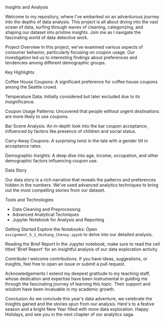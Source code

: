 Insights and Analysis

Welcome to my repository, where I've embarked on an adventurous journey into the depths of data analysis. This project is all about diving into the vast ocean of data, surfing through waves of cleaning, categorizing, and shaping our dataset into pristine insights. Join me as I navigate the fascinating world of data detective work.

Project Overview
In this project, we've examined various aspects of consumer behavior, particularly focusing on coupon usage. Our investigation led us to interesting findings about preferences and tendencies among different demographic groups. 

Key Highlights

Coffee House Coupons: A significant preference for coffee house coupons among the Seattle crowd.

Temperature Data: Initially considered but later excluded due to its insignificance.

Coupon Usage Patterns: Uncovered that people without urgent destinations are more likely to use coupons.

Bar Scene Analysis: An in-depth look into the bar coupon acceptance, influenced by factors like presence of children and social status.

Carry-Away Coupons: A surprising twist in the tale with a gender tilt in acceptance rates.

Demographic Insights: A deep dive into age, income, occupation, and other demographic factors influencing coupon use.

Data Story

Our data story is a rich narrative that reveals the patterns and preferences hidden in the numbers. We've used advanced analytics techniques to bring out the most compelling stories from our dataset.

Tools and Technologies
- Data Cleaning and Preprocessing
- Advanced Analytical Techniques
- Jupyter Notebook for Analysis and Reporting

Getting Started
Explore the Notebooks: Open `assignment_5_1_Hoshang_Chenoy.ipynb` to delve into our detailed analysis.

Reading the Brief Report
In the Jupyter notebook, make sure to read the cell titled 'Brief Report' for an insightful analysis of our data exploration activity.

Contribute
I welcome contributions. If you have ideas, suggestions, or insights, feel free to open an issue or submit a pull request.

Acknowledgements
I extend my deepest gratitude to my teaching staff, whose dedication and expertise have been instrumental in guiding me through the fascinating journey of learning this topic. Their support and wisdom have been invaluable in my academic growth.

Conclusion
As we conclude this year's data adventure, we celebrate the insights gained and the stories spun from our analysis. Here's to a festive season and a bright New Year filled with more data exploration.
Happy Holidays, and see you in the next chapter of our analytics saga. 
